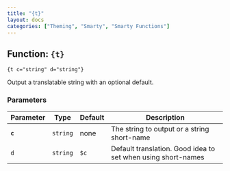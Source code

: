 ```yaml
---
title: "{t}"
layout: docs
categories: ["Theming", "Smarty", "Smarty Functions"]
---
```


## Function: `{t}`

```
{t c="string" d="string"}
```

Output a translatable string with an optional default.

### Parameters

Parameter   | Type      | Default   | Description
---         | ---       | ---       | ---
__`c`__     | `string`  | none      | The string to output or a string short-name
`d`         | `string`  | `$c`      | Default translation. Good idea to set when using short-names
